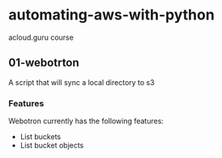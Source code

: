 # automating-aws-with-python
acloud.guru course

## 01-webotrton
A script that will sync a local directory to s3

### Features
Webotron currently has the following features:
- List buckets
- List bucket objects
